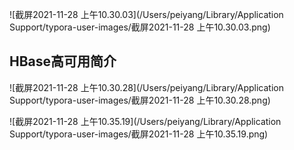 ![截屏2021-11-28 上午10.30.03](/Users/peiyang/Library/Application Support/typora-user-images/截屏2021-11-28 上午10.30.03.png)

## HBase高可用简介

![截屏2021-11-28 上午10.30.28](/Users/peiyang/Library/Application Support/typora-user-images/截屏2021-11-28 上午10.30.28.png)

![截屏2021-11-28 上午10.35.19](/Users/peiyang/Library/Application Support/typora-user-images/截屏2021-11-28 上午10.35.19.png)











